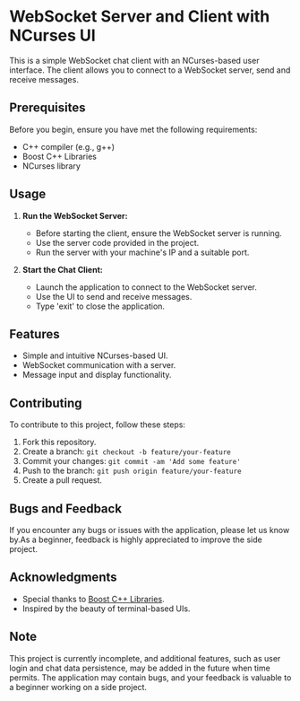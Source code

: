 # WebSocket Server and Client with NCurses UI

This is a simple WebSocket chat client with an NCurses-based user interface. The client allows you to connect to a WebSocket server, send and receive messages.

## Prerequisites

Before you begin, ensure you have met the following requirements:

- C++ compiler (e.g., g++)
- Boost C++ Libraries
- NCurses library

## Usage

1. **Run the WebSocket Server:**
   - Before starting the client, ensure the WebSocket server is running.
   - Use the server code provided in the project.
   - Run the server with your machine's IP and a suitable port.

2. **Start the Chat Client:**
   - Launch the application to connect to the WebSocket server.
   - Use the UI to send and receive messages.
   - Type 'exit' to close the application.

## Features

- Simple and intuitive NCurses-based UI.
- WebSocket communication with a server.
- Message input and display functionality.

## Contributing

To contribute to this project, follow these steps:

1. Fork this repository.
2. Create a branch: `git checkout -b feature/your-feature`
3. Commit your changes: `git commit -am 'Add some feature'`
4. Push to the branch: `git push origin feature/your-feature`
5. Create a pull request.

## Bugs and Feedback

If you encounter any bugs or issues with the application, please let us know by.As a beginner, feedback is highly appreciated to improve the side project.

## Acknowledgments

- Special thanks to [Boost C++ Libraries](https://www.boost.org/).
- Inspired by the beauty of terminal-based UIs.

## Note

This project is currently incomplete, and additional features, such as user login and chat data persistence, may be added in the future when time permits. The application may contain bugs, and your feedback is valuable to a beginner working on a side project.
